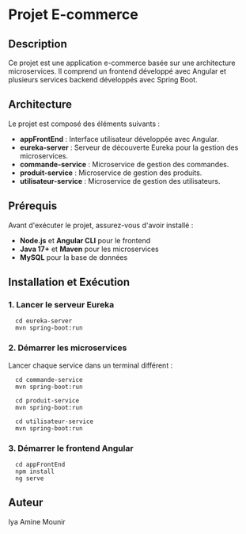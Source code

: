 # Projet E-commerce

## Description

Ce projet est une application e-commerce basée sur une architecture microservices. Il comprend un frontend développé avec Angular et plusieurs services backend développés avec Spring Boot.

## Architecture

Le projet est composé des éléments suivants :

- **appFrontEnd** : Interface utilisateur développée avec Angular.
- **eureka-server** : Serveur de découverte Eureka pour la gestion des microservices.
- **commande-service** : Microservice de gestion des commandes.
- **produit-service** : Microservice de gestion des produits.
- **utilisateur-service** : Microservice de gestion des utilisateurs.

## Prérequis

Avant d'exécuter le projet, assurez-vous d'avoir installé :

- **Node.js** et **Angular CLI** pour le frontend
- **Java 17+** et **Maven** pour les microservices
- **MySQL** pour la base de données

## Installation et Exécution

### 1. Lancer le serveur Eureka
      cd eureka-server
      mvn spring-boot:run

### 2. Démarrer les microservices

Lancer chaque service dans un terminal différent :

      cd commande-service
      mvn spring-boot:run
      
      cd produit-service
      mvn spring-boot:run
      
      cd utilisateur-service
      mvn spring-boot:run

### 3. Démarrer le frontend Angular
      cd appFrontEnd
      npm install
      ng serve

## Auteur
Iya Amine Mounir
